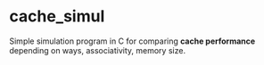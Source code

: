 # cache_simul
Simple simulation program in C for comparing <b> cache performance </b> depending on ways, associativity, memory size.

